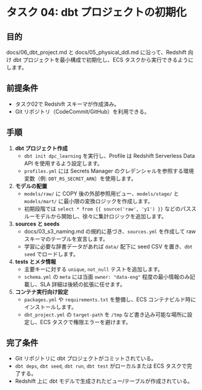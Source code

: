 # タスク 04: dbt プロジェクトの初期化

## 目的
docs/06_dbt_project.md と docs/05_physical_ddl.md に沿って、Redshift 向け dbt プロジェクトを最小構成で初期化し、ECS タスクから実行できるようにします。

## 前提条件
- タスク02で Redshift スキーマが作成済み。
- Git リポジトリ（CodeCommit/GitHub）を利用できる。

## 手順
1. **dbt プロジェクト作成**
   - `dbt init dpc_learning` を実行し、Profile は Redshift Serverless Data API を使用するよう設定します。
   - `profiles.yml` には Secrets Manager のクレデンシャルを参照する環境変数（例: `DBT_RS_SECRET_ARN`）を使用します。
2. **モデルの配置**
   - `models/raw/` に COPY 後の外部参照用ビュー、`models/stage/` と `models/mart/` に最小限の変換ロジックを作成します。
   - 初期段階では `select * from {{ source('raw', 'y1') }}` などのパススルーモデルから開始し、徐々に集計ロジックを追加します。
3. **sources と seeds**
   - docs/03_s3_naming.md の規約に基づき、`sources.yml` を作成して raw スキーマのテーブルを宣言します。
   - 学習に必要な辞書データがあれば `data/` 配下に seed CSV を置き、`dbt seed` でロードします。
4. **tests とメタ情報**
   - 主要キーに対する `unique`, `not_null` テストを追加します。
   - `schema.yml` の `meta` には当面 `owner: "data-eng"` 程度の最小情報のみ記載し、SLA 詳細は後続の拡張に任せます。
5. **コンテナ実行向け設定**
   - `packages.yml` や `requirements.txt` を整備し、ECS コンテナビルド時にインストールします。
   - `dbt_project.yml` の `target-path` を `/tmp` など書き込み可能な場所に設定し、ECS タスクで権限エラーを避けます。

## 完了条件
- Git リポジトリに dbt プロジェクトがコミットされている。
- `dbt deps`, `dbt seed`, `dbt run`, `dbt test` がローカルまたは ECS タスクで完了する。
- Redshift 上に dbt モデルで生成されたビュー/テーブルが作成されている。
